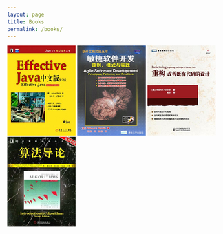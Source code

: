 ```yaml
---
layout: page
title: Books
permalink: /books/
---
```


[![effective-java](/images/books/effective-java.png)](https://book.douban.com/subject/3360807/)
[![agile-software-development](/images/books/agile-software-development.png)](https://book.douban.com/subject/1140457/)
[![refactoring](/images/books/refactoring.png)](https://book.douban.com/subject/4262627/)
[![introduction-to-algorithms](/images/books/introduction-to-algorithms.png)](https://book.douban.com/subject/1885170/)
